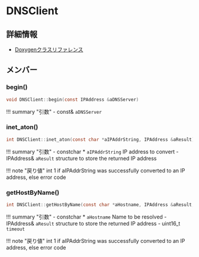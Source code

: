 # DNSClient



## 詳細情報

- [Doxygenクラスリファレンス](https://lang-ship.com/reference/Arduino/latest/class_d_n_s_client.html)

## メンバー

### begin()



```c
void DNSClient::begin(const IPAddress &aDNSServer)
```

!!! summary "引数"
	- const& `aDNSServer` 



### inet_aton()



```c
int DNSClient::inet_aton(const char *aIPAddrString, IPAddress &aResult)
```

!!! summary "引数"
	- constchar * `aIPAddrString` IP address to convert 
	- IPAddress& `aResult`  structure to store the returned IP address 

!!! note "戻り値"
	int 1 if aIPAddrString was successfully converted to an IP address, else error code 



### getHostByName()



```c
int DNSClient::getHostByName(const char *aHostname, IPAddress &aResult, uint16_t timeout=5000)
```

!!! summary "引数"
	- constchar * `aHostname` Name to be resolved 
	- IPAddress& `aResult`  structure to store the returned IP address 
	- uint16_t `timeout` 

!!! note "戻り値"
	int 1 if aIPAddrString was successfully converted to an IP address, else error code 



